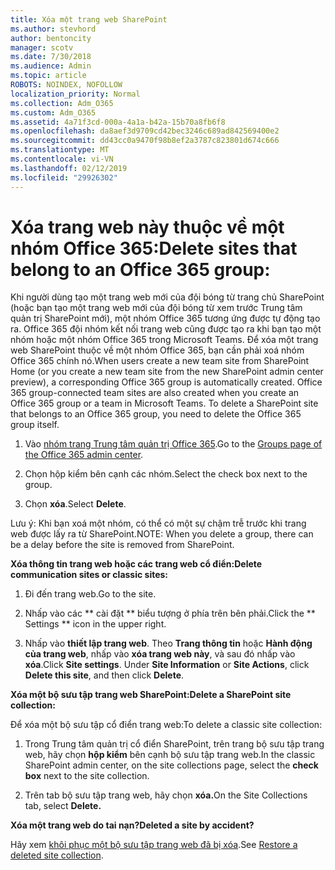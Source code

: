 ```yaml
---
title: Xóa một trang web SharePoint
ms.author: stevhord
author: bentoncity
manager: scotv
ms.date: 7/30/2018
ms.audience: Admin
ms.topic: article
ROBOTS: NOINDEX, NOFOLLOW
localization_priority: Normal
ms.collection: Adm_O365
ms.custom: Adm_O365
ms.assetid: 4a71f3cd-000a-4a1a-b42a-15b70a8fb6f8
ms.openlocfilehash: da8aef3d9709cd42bec3246c689ad842569400e2
ms.sourcegitcommit: dd43cc0a9470f98b8ef2a3787c823801d674c666
ms.translationtype: MT
ms.contentlocale: vi-VN
ms.lasthandoff: 02/12/2019
ms.locfileid: "29926302"
---
```

# <a name="delete-sites-that-belong-to-an-office-365-group"></a><span data-ttu-id="715cd-102">Xóa trang web này thuộc về một nhóm Office 365:</span><span class="sxs-lookup"><span data-stu-id="715cd-102">Delete sites that belong to an Office 365 group:</span></span>

<span data-ttu-id="715cd-p101">Khi người dùng tạo một trang web mới của đội bóng từ trang chủ SharePoint (hoặc bạn tạo một trang web mới của đội bóng từ xem trước Trung tâm quản trị SharePoint mới), một nhóm Office 365 tương ứng được tự động tạo ra. Office 365 đội nhóm kết nối trang web cũng được tạo ra khi bạn tạo một nhóm hoặc một nhóm Office 365 trong Microsoft Teams. Để xóa một trang web SharePoint thuộc về một nhóm Office 365, bạn cần phải xoá nhóm Office 365 chính nó.</span><span class="sxs-lookup"><span data-stu-id="715cd-p101">When users create a new team site from SharePoint Home (or you create a new team site from the new SharePoint admin center preview), a corresponding Office 365 group is automatically created. Office 365 group-connected team sites are also created when you create an Office 365 group or a team in Microsoft Teams. To delete a SharePoint site that belongs to an Office 365 group, you need to delete the Office 365 group itself.</span></span> 
  
1. <span data-ttu-id="715cd-106">Vào [nhóm trang Trung tâm quản trị Office 365](https://portal.office.com/adminportal/home#/groups).</span><span class="sxs-lookup"><span data-stu-id="715cd-106">Go to the [Groups page of the Office 365 admin center](https://portal.office.com/adminportal/home#/groups).</span></span>
    
2. <span data-ttu-id="715cd-107">Chọn hộp kiểm bên cạnh các nhóm.</span><span class="sxs-lookup"><span data-stu-id="715cd-107">Select the check box next to the group.</span></span>
    
3. <span data-ttu-id="715cd-108">Chọn **xóa**.</span><span class="sxs-lookup"><span data-stu-id="715cd-108">Select **Delete**.</span></span>
    
<span data-ttu-id="715cd-109">Lưu ý: Khi bạn xoá một nhóm, có thể có một sự chậm trễ trước khi trang web được lấy ra từ SharePoint.</span><span class="sxs-lookup"><span data-stu-id="715cd-109">NOTE: When you delete a group, there can be a delay before the site is removed from SharePoint.</span></span>
  
<span data-ttu-id="715cd-110">**Xóa thông tin trang web hoặc các trang web cổ điển:**</span><span class="sxs-lookup"><span data-stu-id="715cd-110">**Delete communication sites or classic sites:**</span></span>

1. <span data-ttu-id="715cd-111">Đi đến trang web.</span><span class="sxs-lookup"><span data-stu-id="715cd-111">Go to the site.</span></span>
  
2. <span data-ttu-id="715cd-112">Nhấp vào các \*\* cài đặt \*\* biểu tượng ở phía trên bên phải.</span><span class="sxs-lookup"><span data-stu-id="715cd-112">Click the \*\* Settings \*\* icon in the upper right.</span></span> 
  
3. <span data-ttu-id="715cd-p102">Nhấp vào **thiết lập trang web**. Theo **Trang thông tin** hoặc **Hành động của trang web**, nhấp vào **xóa trang web này**, và sau đó nhấp vào **xóa**.</span><span class="sxs-lookup"><span data-stu-id="715cd-p102">Click **Site settings**. Under **Site Information** or **Site Actions**, click **Delete this site**, and then click **Delete**.</span></span>
  
<span data-ttu-id="715cd-115">**Xóa một bộ sưu tập trang web SharePoint:**</span><span class="sxs-lookup"><span data-stu-id="715cd-115">**Delete a SharePoint site collection:**</span></span>

<span data-ttu-id="715cd-116">Để xóa một bộ sưu tập cổ điển trang web:</span><span class="sxs-lookup"><span data-stu-id="715cd-116">To delete a classic site collection:</span></span>
  
1. <span data-ttu-id="715cd-117">Trong Trung tâm quản trị cổ điển SharePoint, trên trang bộ sưu tập trang web, hãy chọn **hộp kiểm** bên cạnh bộ sưu tập trang web.</span><span class="sxs-lookup"><span data-stu-id="715cd-117">In the classic SharePoint admin center, on the site collections page, select the **check box** next to the site collection.</span></span> 
    
2. <span data-ttu-id="715cd-118">Trên tab bộ sưu tập trang web, hãy chọn **xóa.**</span><span class="sxs-lookup"><span data-stu-id="715cd-118">On the Site Collections tab, select **Delete.**</span></span>
    
<span data-ttu-id="715cd-119">**Xóa một trang web do tai nạn?**</span><span class="sxs-lookup"><span data-stu-id="715cd-119">**Deleted a site by accident?**</span></span>

<span data-ttu-id="715cd-120">Hãy xem [khôi phục một bộ sưu tập trang web đã bị xóa](https://go.microsoft.com/fwlink/?linkid=867660).</span><span class="sxs-lookup"><span data-stu-id="715cd-120">See [Restore a deleted site collection](https://go.microsoft.com/fwlink/?linkid=867660).</span></span>
  

